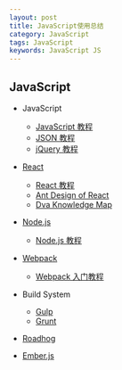 ```yaml
---
layout: post
title: JavaScript使用总结
category: JavaScript
tags: JavaScript
keywords: JavaScript JS
---
```


## JavaScript
* JavaScript
    * [JavaScript 教程](http://www.runoob.com/js/js-tutorial.html)
    * [JSON 教程](http://www.runoob.com/json/json-tutorial.html)
    * [jQuery 教程](http://www.runoob.com/jquery/jquery-tutorial.html)

* [React](https://facebook.github.io/react/)
    * [React 教程](http://www.runoob.com/react/react-tutorial.html)
    * [Ant Design of React](https://ant.design/docs/react/introduce)
    * [Dva Knowledge Map](https://github.com/dvajs/dva-knowledgemap)

* [Node.js](https://nodejs.org)
    * [Node.js 教程](http://www.runoob.com/nodejs/nodejs-tutorial.html)

* [Webpack](https://webpack.js.org/)
    * [Webpack 入门教程](http://www.runoob.com/w3cnote/webpack-tutorial.html)

* Build System
    * [Gulp](https://gulpjs.com/)
    * [Grunt](https://gruntjs.com/)

* [Roadhog](https://www.npmjs.com/package/roadhog)
* [Ember.js](https://emberjs.com/)


